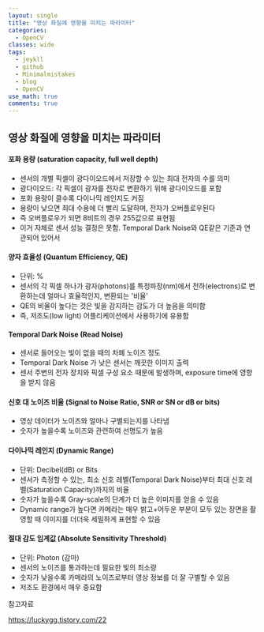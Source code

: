 ```yaml
---
layout: single
title: "영상 화질에 영향을 미치는 파라미터"
categories:
  - OpenCV
classes: wide
tags:
  - jeykll
  - github
  - Minimalmistakes
  - blog
  - OpenCV
use_math: true
comments: true
---
```


## 영상 화질에 영향을 미치는 파라미터

#### 포화 용량 (saturation capacity, full well depth)  
-	센서의 개별 픽셀이 광다이오드에서 저장할 수 있는 최대 전자의 수를 의미
-	광다이오드: 각 픽셀이 광자를 전자로 변환하기 위해 광다이오드를 포함
-	포화 용량이 클수록 다이나믹 레인지도 커짐
-	용량이 낮으면 최대 수용에 더 빨리 도달하며, 전자가 오버플로우된다
-	즉 오버플로우가 되면 8비트의 경우 255값으로 표현됨
-	이거 자체로 센서 성능 결정은 못함. Temporal Dark Noise와 QE같은 기준과 연관되어 있어서

#### 양자 효율성 (Quantum Efficiency, QE)
-	단위: %
-	센서의 각 픽셀 하나가 광자(photons)를 특정파장(nm)에서 전하(electrons)로 변환하는데 얼마나 효율적인지, 변환되는 '비율'
-	QE의 비율이 높다는 것은 빛을 감지하는 감도가 더 높음을 의미함
-	즉, 저조도(low light) 어플리케이션에서 사용하기에 유용함

#### Temporal Dark Noise (Read Noise)
-	센서로 들어오는 빛이 없을 때의 차폐 노이즈 정도
-	Temporal Dark Noise 가 낮은 센서는 깨끗한 이미지 출력
-	센서 주변의 전자 장치와 픽셀 구성 요소 때문에 발생하며, exposure time에 영향을 받지 않음

#### 신호 대 노이즈 비율 (Signal to Noise Ratio, SNR or SN or dB or bits)
-	영상 데이터가 노이즈와 얼마나 구별되는지를 나타냄
-	숫자가 높을수록 노이즈와 관련하여 선명도가 높음

#### 다이나믹 레인지 (Dynamic Range)
-	단위: Decibel(dB) or Bits
-	센서가 측정할 수 있는, 최소 신호 레벨(Temporal Dark Noise)부터 최대 신호 레벨(Saturation Capacity)까지의 비율
-	숫자가 높을수록 Gray-scale의 단계가 더 높은 이미지를 얻을 수 있음
-	Dynamic range가 높다면 카메라는 매우 밝고+어두운 부분이 모두 있는 장면을 촬영할 때 이미지를 더더욱 세밀하게 표현할 수 있음

#### 절대 감도 임계값 (Absolute Sensitivity Threshold)
-	단위: Photon (감마)
-	센서의 노이즈를 통과하는데 필요한 빛의 최소량
-	숫자가 낮을수록 카메라의 노이즈로부터 영상 정보를 더 잘 구별할 수 있음
-	저조도 환경에서 매우 중요함



참고자료  

https://luckygg.tistory.com/22  
